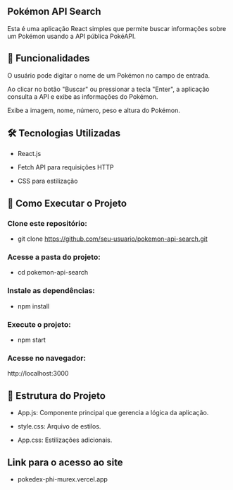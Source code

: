 ## Pokémon API Search

Esta é uma aplicação React simples que permite buscar informações sobre um Pokémon usando a API pública PokéAPI.

## 🚀 Funcionalidades

O usuário pode digitar o nome de um Pokémon no campo de entrada.

Ao clicar no botão "Buscar" ou pressionar a tecla "Enter", a aplicação consulta a API e exibe as informações do Pokémon.

Exibe a imagem, nome, número, peso e altura do Pokémon.

## 🛠 Tecnologias Utilizadas

- React.js

- Fetch API para requisições HTTP

- CSS para estilização

## 🔧 Como Executar o Projeto

### Clone este repositório:

- git clone https://github.com/seu-usuario/pokemon-api-search.git

### Acesse a pasta do projeto:

- cd pokemon-api-search

### Instale as dependências:

- npm install

### Execute o projeto:

- npm start

### Acesse no navegador:

http://localhost:3000

## 📌 Estrutura do Projeto

- App.js: Componente principal que gerencia a lógica da aplicação.

- style.css: Arquivo de estilos.

- App.css: Estilizações adicionais.

## Link para o acesso ao site
- pokedex-phi-murex.vercel.app

